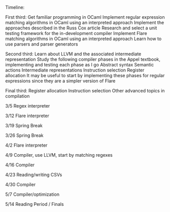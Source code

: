 Timeline:

First third:
Get familiar programming in OCaml
Implement regular expression matching algorithms in OCaml using an interpreted approach
    Implement the approaches described in the Russ Cox article
Research and select a unit testing framework for the in-development compiler
Implement Flare matching algorithms in OCaml using an interpreted approach
Learn how to use parsers and parser generators

Second third:
Learn about LLVM and the associated intermediate representation
      Study the following compiler phases in the Appel textbook, implementing and testing each phase as I go
        Abstract syntax
    Semantic actions
    Intermediate representations
    Instruction selection
    Register allocation
It may be useful to start by implementing these phases for regular expressions since they are a simpler version of Flare

Final third:
Register allocation
Instruction selection
Other advanced topics in compilation



3/5 Regex interpreter

3/12 Flare interpreter

3/19 Spring Break

3/26 Spring Break

4/2 Flare interpreter

4/9 Compiler, use LLVM, start by matching regexes

4/16 Compiler

4/23 Reading/writing CSVs

4/30 Compiler

5/7 Compiler/optimization

5/14 Reading Period / Finals
